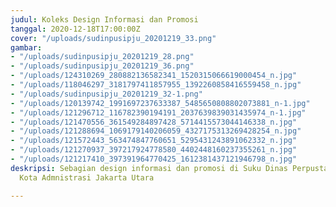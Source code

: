 ```yaml
---
judul: Koleks Design Informasi dan Promosi
tanggal: 2020-12-18T17:00:00Z
cover: "/uploads/sudinpusipju_20201219_33.png"
gambar:
- "/uploads/sudinpusipju_20201219_28.png"
- "/uploads/sudinpusipju_20201219_36.png"
- "/uploads/124310269_280882136582341_1520315066619000454_n.jpg"
- "/uploads/118046297_3181797411857955_1392260858416559458_n.jpg"
- "/uploads/sudinpusipju_20201219_32-1.png"
- "/uploads/120139742_1991697237633387_5485650808802073881_n-1.jpg"
- "/uploads/121296712_116782390194191_2037639839031435974_n-1.jpg"
- "/uploads/121470556_361549284897428_5714415573044146338_n.jpg"
- "/uploads/121288694_1069179140206059_4327175313269428254_n.jpg"
- "/uploads/121572443_563474847760651_5295431243891062332_n.jpg"
- "/uploads/121270937_397217924778580_4402448160237355261_n.jpg"
- "/uploads/121217410_397391964770425_1612381437121946798_n.jpg"
deskripsi: Sebagian design informasi dan promosi di Suku Dinas Perpustakaan dan Kearsipan
  Kota Admnistrasi Jakarta Utara

---
```

